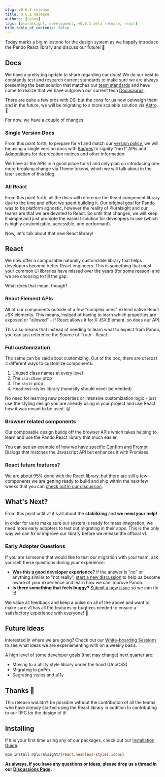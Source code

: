 ```yaml
---
slug: v0.6.1 release
title: 0.6.1 Release
authors: [casey]
tags: [pluralsight, development, v0.6.1 beta release, react]
hide_table_of_contents: false
---
```


<!-- [Docusaurus blogging features](https://docusaurus.io/docs/blog) are powered by the [blog plugin](https://docusaurus.io/docs/api/plugins/@docusaurus/plugin-content-blog). -->

Today marks a big milestone for the design system as we happily introduce the Pando React library and discuss our future! :tada:

<!--truncate-->

## Docs

We have a pretty big update to share regarding our docs! We do our best to constantly test and research current standards to make sure we are always presenting the best solution that matches our [team standards](https://design.pluralsight.com/docs/learn/about-pando/versioning) and have come to realize that we have outgrown our current tech [Docusaurus](https://docusaurus.io/).

There are quite a few pros with DS, but the cons for us now outweigh them and in the future, we will be migrating to a more scalable solution via [Astro](https://docs.astro.build/en/getting-started/). :rocket:

For now, we have a couple of changes:

### Single Version Docs

From this point forth, to prepare for v1 and match our [version policy](https://design.pluralsight.com/docs/learn/about-pando/versioning), we will be using a single version docs with [Badges](https://design.pluralsight.com/docs/reference/components/badge) to signify "next" APIs and [Admonitions](https://design.pluralsight.com/docs/reference/components/admonition) for deprecation notices and other information.

We have all the APIs in a good place for v1 and only plan on introducing one more breaking change via Theme tokens, which we will talk about in the later section of this blog.

### All React

From this point forth, all the docs will reference the React component library due to the time and effort we spent building it. Our original goal for Pando was to be platform agnostic, however the reality of Pluralsight and our teams are that we are devoted to React. So until that changes, we will keep it simple and just promote the easiest solution for developers to use (which is highly customizable, accessible, and performant).

Now, let's talk about that new React library!

## React

We now offer a composable naturally customzible library that helps developers become better React engineers. This is something that most your common UI libraries have missed over the years (for some reason) and we are choosing to fill the gap.

What does that mean, though?

### React Element APIs

All of our components outside of a few "complex ones" extend native React JSX elements. This means, instead of having to learn which properties are exposed or "allowed" - if React allows it for X JSX.Element, so does our API.

This also means that instead of needing to learn what to expect from Pando, you can just reference the Source of Truth - React.

### Full customization

The same can be said about customizing. Out of the box, there are _at least_ 4 different ways to customize components:

1. Unused class names at every level
2. The `className` prop
3. The `style` prop
4. Headless-styles library (honestly should never be needed)

No need for learning new properties or intensive customization logic - just use the styling design you are already using in your project and use React how it was meant to be used. :wink:

### Browser related components

Our composable design builds off the browser APIs which takes helping to learn and use the Pando React library that much easier.

You can see an example of how we have specific [Confirm](https://design.pluralsight.com/docs/reference/components/confirm-dialog) and [Prompt](https://design.pluralsight.com/docs/reference/components/prompt-dialog) Dialogs that matches the Javascript API but enhances it with Promises.

### React future features?

We are about 95% done with the React library, but there are still a few components we are getting ready to build and ship within the next few weeks that you can [check out in our discussion](https://github.com/pluralsight/pando/discussions/1312).

## What's Next?

From this point until v1 it's all about the **stabilizing** and **we need your help!**

In order for us to make sure our system is ready for mass integration, we need more early adopters to test out migrating in their apps. This is the only way we can fix or improve our library before we release the official v1.

### Early Adopter Questions

If you are someone that would like to test our migration with your team, ask yourself these questions during your experience:

- **Was this a good developer experience?** If the answer is "no" or anything similar to "not really", [start a new discussion](https://github.com/pluralsight/pando/discussions) to help us become aware of your experience and learn how we can improve Pando.
- **Is there something that feels buggy?** [Submit a new issue](https://github.com/pluralsight/pando/issues/new?assignees=&labels=bug%2Cneeds+triage&template=bug.yml&title=%5BBug%3F%5D%3A+) so we can fix it!

We value all feedback and keep a pulse on all of the above and want to make sure v1 has all the features or bugfixes needed to ensure a satisfactory experience with everyone! :tada:

## Future Ideas

Interested in where we are going? Check out our [White-boarding Sessions](https://github.com/pluralsight/pando-rfcs/wiki) to see what ideas we are experiementing with on a weekly basis.

A high level of some developer goals (that may change) next quarter are:

- Moving to a utility style library under the hood (UnoCSS)
- Migrating to pnPm
- Segrating styles and a11y

## Thanks :tada:

This release wouldn't be possible without the contribution of all the teams who have already started using the React library in addition to contributing to our RFC for the design of it!

## Installing

If it is your first time using any of our packages, check out our
[Installation Guide](https://design.pluralsight.com/docs/learn/get-started/installation/).

```bash npm2yarn
npm install @pluralsight/{react,headless-styles,icons}
```

**As always, if you have any questions or ideas, please drop us a thread in our
[Discussions Page](https://github.com/pluralsight/pando/discussions).**

